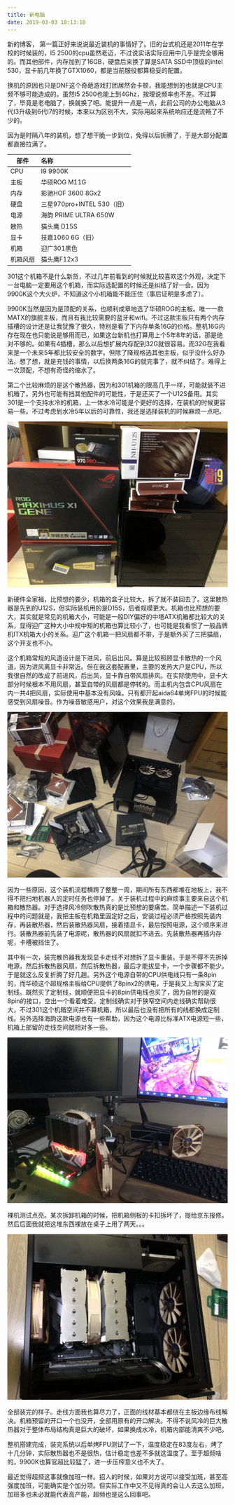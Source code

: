 ```yaml
---
title: 新电脑
date: 2019-03-03 10:13:10
---
```


新的博客， 第一篇正好来说说最近装机的事情好了。旧的台式机还是2011年在学校的时候装的，I5 2500的cpu虽然老迈，不过说实话实际应用中几乎是完全够用的。而其他部件，内存加到了16GB，硬盘后来换了算是SATA SSD中顶级的intel 530，显卡前几年换了GTX1060，都是当前服役都算稳妥的配置。

换机的原因也只是DNF这个奇葩游戏打团居然会卡顿，我能想到的也就是CPU主频不够可能造成的。虽然I5 2500也能上到4Ghz，按理说频率也不差。不过算了，毕竟是老电脑了，换就换了吧。能提升一点是一点，此前公司的办公电脑从3代I3升级到6代I7的时候，本来以为区别不大，实际用起来系统响应还是流畅了不少的。

因为是时隔八年的装机，想了想干脆一步到位，免得以后折腾了，于是大部分配置都直接拉满了。

| 部件     | 名称                       |
| -------- | :------------------------- |
| CPU      | I9 9900K                   |
| 主板     | 华硕ROG M11G               |
| 内存     | 影驰HOF 3600 8Gx2          |
| 硬盘     | 三星970pro+INTEL 530（旧） |
| 电源     | 海韵 PRIME ULTRA 650W      |
| 散热     | 猫头鹰 D15S                |
| 显卡     | 技嘉1060 6G（旧）          |
| 机箱     | 迎广301黑色                |
| 机箱风扇 | 猫头鹰F12x3                |

301这个机箱不是什么新货，不过几年前看到的时候就比较喜欢这个外观，决定下一台电脑一定要用这个机箱，而实际选配置的时候还是纠结了好一会。因为9900K这个大火炉，不知道这个小机箱能不能压住（事后证明是多虑了）。

9900K当然是因为是顶配的关系，也顺利成章地选了华硕ROG的主板。唯一一款MATX的旗舰主板，而且有我比较需要的蓝牙和wifi。不过这款主板只有两个内存插槽的设计还是让我犹豫了很久，特别是看了下内存单条16G的价格。整机16G内存在现在也只能说是够用而已，如果这台新机也打算用上个5年8年的话，那是绝对不够的。如果有4插槽，那么以后想扩展内存配到32G就很容易。而32G在我看来是一个未来5年都比较安全的数字。但除了降规格选其他主板，似乎没什么好办法。想了想，就是充钱的事情，以后换两条16G的就完事了，就不纠结了。难得上一次顶配，不想有奇怪的缩水了。

第二个比较麻烦的是这个散热器，因为和301机箱的限高几乎一样，可能就装不进机箱了。另外也可能有挡其他配件的可能性，于是还买了一个U12S备用。其实301是一个支持水冷的机箱，上一体水冷可能是个更好的选择，在装机的时候更容易一些。不过考虑到水冷5年以后的可靠性，我还是选择装机的时候麻烦一点吧。

![20190220_111353394_iOS](build_new_pc/20190220_111353394_iOS.jpg)

新硬件全家福，比预想的要少，机箱的盒子比较大，拆了就不装回去了。这里散热器是先到的U12S，但实际装机用的是D15S，后者规模更大。机箱也比预想的要大，其实就是常见的机箱大小，可能是一般DIY偏好的中塔ATX机箱都比较大的关系，显得迎广这种大小中规中矩的机箱也算比较小了，也可能是我看惯了一般品牌机ITX机箱大小的关系。迎广这个机箱一把风扇都不带，于是额外买了三把猫扇，这个开支也不小。

这个机箱常规的风道设计是下进风，前后出风。算是比较照顾显卡散热的一个风道，因为进风离显卡非常近。但在我这套配置里，主要的发热大户是CPU，所以我很自然的改成了前进风，后出风，显卡靠自带风扇排风。在实际使用中，显卡大部分时候根本不用风扇，甚至自带的风扇都是停转的。而主机内包含CPU风扇在内一共4把风扇，实际使用中基本没有风噪。只有都开起aida64单烤FPU的时候能感受到风扇噪音。作为噪音敏感用户，对这个效果我是满意的。

![20190221_124810616_iOS](build_new_pc/20190221_124810616_iOS.jpg)

因为一些原因，这个装机流程横跨了整整一周，期间所有东西都堆在地板上，我不得不把扫地机器人的定时任务也停掉了。关于装机过程中的麻烦事主要来自这个机箱和散热器。对于选择风冷侧吹散热真的是比预想的要痛苦。简单描述一下装机过程中的问题就是，我把主板在机箱里固定好之后，安装过程必须严格按照先装内存，再装散热器，然后装散热器风扇，接着插显卡，最后按照电源，这个顺序来进行。装散热器前先装了电源呢，散热器的风扇就扣不进去。先装散热器再插内存呢，卡槽被挡住了。

其中有一次，装完散热器我发现显卡走线不对想拆了显卡重装。于是不得不先拆掉电源，然后拆散热器风扇，然后拆散热器，最后才能拔显卡，一个步骤都不能少。于是就这么反复折腾了好几趟。另外这个电源自带的CPU供电线只有一条8pin的，而华硕这个超规格主板给CPU提供了8pinx2的供电，于是我又上淘宝买了定制线。既然买了定制线，就顺便把显卡的8pin供电线也买了，因为自带的是双8pin的接口，空出一个看着难受。定制线确实对于狭窄空间内走线确实帮助很大，不过301这个机箱空间并不算机箱，所以最后也没有把所有的线都换成定制线。另外选择海韵这款电源也有一些帮助，因为这个电源比标准ATX电源短一些，机箱上部留的走线空间就相对多一些。

![20190226_144313136_iOS](build_new_pc/20190226_144313136_iOS.jpg)

裸机测试点亮。某次拆卸机箱的时候，把机箱侧板的卡扣拆坏了，提给京东报修。然后后面我就把这堆东西裸放在桌子上用了两天。。。

![20190228_163021826_iOS](build_new_pc/20190228_163021826_iOS.jpg)

全部装完的样子。走线方面我也算尽力了，正面的线材基本都绕在主板边缘布线解决。机箱预留的开口一个也没开，全部用原有的开口解决。不得不说风冷的巨大散热器对于整体布局结构真是巨大的破坏，如果换成水冷，机箱内部能清爽不少吧。

整机搭建完成，装完系统以后单烤FPU测试了一下，温度稳定在83度左右，烤了十几分钟，实际散热器也不是很热，估计稳定也差不多就这温度了。至于超频啥的，9900K也算官超比较猛了，进一步压榨意义也不大了。

最近觉得超频这事就像加班一样。招人的时候，如果对方说可以接受加班，甚至高强度加班，可能确实是个加分项。但实际工作中又不见得真的会让人去这么加班，加班多也未必就能代表高产能，超频也是这么回事吧。
